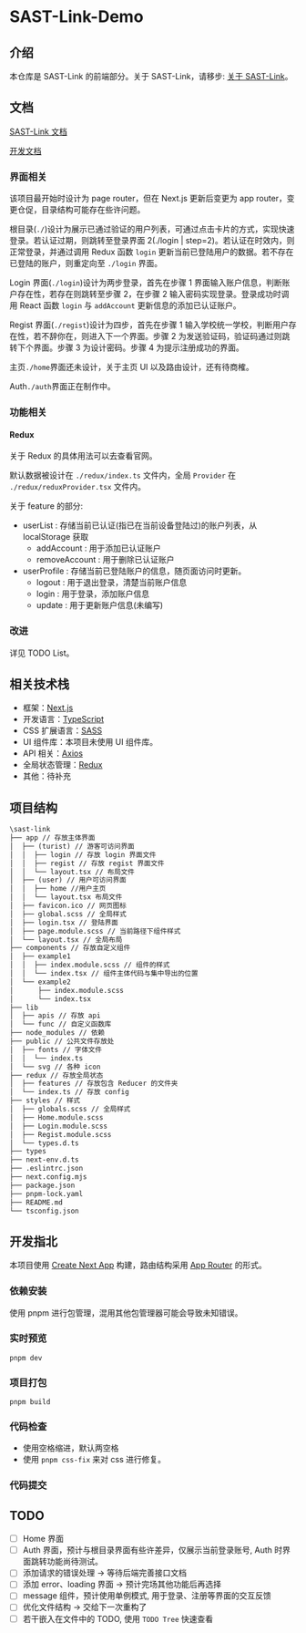# SAST-Link-Demo

## 介绍

本仓库是 SAST-Link 的前端部分。关于 SAST-Link，请移步: [关于 SAST-Link](https://njuptsast.feishu.cn/wiki/wikcnH1EW60rsChyrSxruAkXVEe)。

## 文档

[SAST-Link 文档](https://njuptsast.feishu.cn/wiki/wikcnH1EW60rsChyrSxruAkXVEe)

[开发文档](./开发文档.md)

### 界面相关

该项目最开始时设计为 page router，但在 Next.js 更新后变更为 app router，变更仓促，目录结构可能存在些许问题。

根目录(`./`)设计为展示已通过验证的用户列表，可通过点击卡片的方式，实现快速登录。若认证过期，则跳转至登录界面 2(./login | step=2)。若认证在时效内，则正常登录，并通过调用 Redux 函数 `login` 更新当前已登陆用户的数据。若不存在已登陆的账户，则重定向至 `./login` 界面。

Login 界面(`./login`)设计为两步登录，首先在步骤 1 界面输入账户信息，判断账户存在性，若存在则跳转至步骤 2，在步骤 2 输入密码实现登录。登录成功时调用 React 函数 `login` 与 `addAccount` 更新信息的添加已认证账户。

Regist 界面(`./regist`)设计为四步，首先在步骤 1 输入学校统一学校，判断用户存在性，若不辞你在，则进入下一个界面。步骤 2 为发送验证码，验证码通过则跳转下个界面。步骤 3 为设计密码。步骤 4 为提示注册成功的界面。

主页`./home`界面还未设计，关于主页 UI 以及路由设计，还有待商榷。

Auth`./auth`界面正在制作中。

### 功能相关

#### Redux

关于 Redux 的具体用法可以去查看官网。

默认数据被设计在 `./redux/index.ts` 文件内，全局 `Provider` 在 `./redux/reduxProvider.tsx` 文件内。

关于 feature 的部分:

- userList : 存储当前已认证(指已在当前设备登陆过)的账户列表，从 localStorage 获取
  - addAccount : 用于添加已认证账户
  - removeAccount : 用于删除已认证账户
- userProfile : 存储当前已登陆账户的信息，随页面访问时更新。
  - logout : 用于退出登录，清楚当前账户信息
  - login : 用于登录，添加账户信息
  - update : 用于更新账户信息(未编写)

### 改进

详见 TODO List。

## 相关技术栈

- 框架：[Next.js](https://nextjs.org/)
- 开发语言：[TypeScript](https://www.typescriptlang.org/)
- CSS 扩展语言：[SASS](https://sass-lang.com/)
- UI 组件库：本项目未使用 UI 组件库。
- API 相关：[Axios](https://axios-http.com/)
- 全局状态管理：[Redux](https://redux.js.org/)
- 其他：待补充

## 项目结构

```txt
\sast-link
├── app // 存放主体界面
│  ├── (turist) // 游客可访问界面
│  │  ├── login // 存放 login 界面文件
│  │  ├── regist // 存放 regist 界面文件
│  │  └── layout.tsx // 布局文件
│  ├── (user) // 用户可访问界面
│  │  ├── home //用户主页
│  │  └── layout.tsx 布局文件
│  ├── favicon.ico // 网页图标
│  ├── global.scss // 全局样式
│  ├── login.tsx // 登陆界面
│  ├── page.module.scss // 当前路径下组件样式
│  └── layout.tsx // 全局布局
├── components // 存放自定义组件
│  ├── example1
│  │  ├── index.module.scss // 组件的样式
│  │  └── index.tsx // 组件主体代码与集中导出的位置
│  └── example2
│      ├── index.module.scss
│      └── index.tsx
├── lib
│  ├── apis // 存放 api
│  └── func // 自定义函数库
├── node_modules // 依赖
├── public // 公共文件存放处
│  ├── fonts // 字体文件
│  │  └── index.ts
│  └── svg // 各种 icon
├── redux // 存放全局状态
│  ├── features // 存放包含 Reducer 的文件夹
│  └── index.ts // 存放 config
├── styles // 样式
│  ├── globals.scss // 全局样式
│  ├── Home.module.scss
│  ├── Login.module.scss
│  ├── Regist.module.scss
│  └── types.d.ts
├── types
├── next-env.d.ts
├── .eslintrc.json
├── next.config.mjs
├── package.json
├── pnpm-lock.yaml
├── README.md
└── tsconfig.json
```

## 开发指北

本项目使用 [Create Next App](https://nextjs.org/docs/api-reference/create-next-app) 构建，路由结构采用 [App Router](https://nextjs.org/docs/app) 的形式。

### 依赖安装

使用 pnpm 进行包管理，混用其他包管理器可能会导致未知错误。

### 实时预览

```shell
pnpm dev
```

### 项目打包

```shell
pnpm build
```

### 代码检查

- 使用空格缩进，默认两空格
- 使用 `pnpm css-fix` 来对 css 进行修复。

### 代码提交

## TODO

- [ ] Home 界面
- [ ] Auth 界面，预计与根目录界面有些许差异，仅展示当前登录账号, Auth 时界面跳转功能尚待测试。
- [ ] 添加请求的错误处理 -> 等待后端完善接口文档
- [ ] 添加 error、loading 界面 -> 预计完场其他功能后再选择
- [ ] message 组件，预计使用单例模式, 用于登录、注册等界面的交互反馈
- [ ] 优化文件结构 -> 交给下一次重构了
- [ ] 若干嵌入在文件中的 TODO, 使用 `TODO Tree` 快速查看
